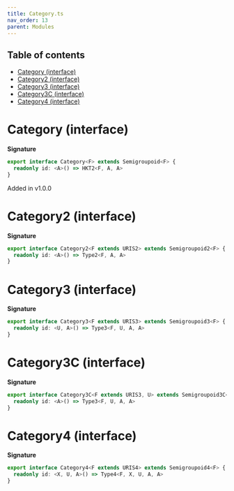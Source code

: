 ```yaml
---
title: Category.ts
nav_order: 13
parent: Modules
---
```


<h2 class="text-delta">Table of contents</h2>

- [Category (interface)](#category-interface)
- [Category2 (interface)](#category2-interface)
- [Category3 (interface)](#category3-interface)
- [Category3C (interface)](#category3c-interface)
- [Category4 (interface)](#category4-interface)

# Category (interface)

**Signature**

```ts
export interface Category<F> extends Semigroupoid<F> {
  readonly id: <A>() => HKT2<F, A, A>
}
```

Added in v1.0.0

# Category2 (interface)

**Signature**

```ts
export interface Category2<F extends URIS2> extends Semigroupoid2<F> {
  readonly id: <A>() => Type2<F, A, A>
}
```

# Category3 (interface)

**Signature**

```ts
export interface Category3<F extends URIS3> extends Semigroupoid3<F> {
  readonly id: <U, A>() => Type3<F, U, A, A>
}
```

# Category3C (interface)

**Signature**

```ts
export interface Category3C<F extends URIS3, U> extends Semigroupoid3C<F, U> {
  readonly id: <A>() => Type3<F, U, A, A>
}
```

# Category4 (interface)

**Signature**

```ts
export interface Category4<F extends URIS4> extends Semigroupoid4<F> {
  readonly id: <X, U, A>() => Type4<F, X, U, A, A>
}
```
